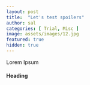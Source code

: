 ```yaml
---
layout: post
title:  "Let's test spoilers"
author: sal
categories: [ Trial, Misc ]
image: assets/images/12.jpg
featured: true
hidden: true
---
```


Lorem Ipsum

#### Heading
